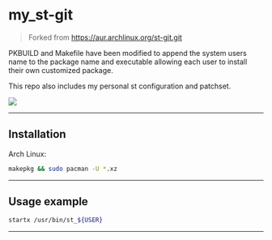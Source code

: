# my_st-git
> Forked from https://aur.archlinux.org/st-git.git

PKBUILD and Makefile have been modified to append the system users name to the
package name and executable allowing each user to install their own customized package.

This repo also includes my personal st configuration and patchset.

![](screenshot.png)

---

## Installation

Arch Linux:

```sh
makepkg && sudo pacman -U *.xz
```

---

## Usage example
```sh
startx /usr/bin/st_${USER}
```

---
